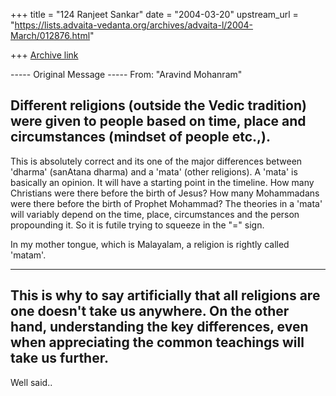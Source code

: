 +++
title = "124 Ranjeet Sankar"
date = "2004-03-20"
upstream_url = "https://lists.advaita-vedanta.org/archives/advaita-l/2004-March/012876.html"

+++
[Archive link](https://lists.advaita-vedanta.org/archives/advaita-l/2004-March/012876.html)


----- Original Message -----
From: "Aravind Mohanram" <psuaravind at yahoo.com>

Different religions (outside the Vedic tradition) were given to people based
on time, place and circumstances (mindset of people etc.,).
---------------

This is absolutely correct and its one of the major differences between
'dharma' (sanAtana dharma) and a 'mata' (other religions). A 'mata' is
basically an opinion. It will have a starting point in the timeline. How
many Christians were there before the birth of Jesus? How many Mohammadans
were there before the birth of Prophet Mohammad? The theories in a 'mata'
will variably depend on the time, place, circumstances and the person
propounding it. So it is futile trying to squeeze in the "=" sign.

In my mother tongue, which is Malayalam, a religion is rightly called
'matam'.

-------------
This is why to say artificially that all religions are one doesn't take us
anywhere. On the other hand, understanding the key differences, even when
appreciating the common teachings will take us further.
------------

Well said..



